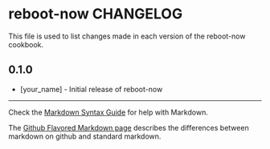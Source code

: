 # reboot-now CHANGELOG

This file is used to list changes made in each version of the reboot-now cookbook.

## 0.1.0
- [your_name] - Initial release of reboot-now

- - -
Check the [Markdown Syntax Guide](http://daringfireball.net/projects/markdown/syntax) for help with Markdown.

The [Github Flavored Markdown page](http://github.github.com/github-flavored-markdown/) describes the differences between markdown on github and standard markdown.

